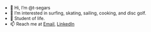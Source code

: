 
- 👋 Hi, I’m @t-segars
- 👀 I’m interested in surfing, skating, sailing, cooking, and disc golf.
- 🌱 Student of life.
- 📫 Reach me at [Email](t.segars@outlook.com), [LinkedIn](https://www.linkedin.com/t-segars)


<!---
t-segars/t-segars is a ✨ special ✨ repository because its `README.md` (this file) appears on your GitHub profile.
You can click the Preview link to take a look at your changes.
--->
